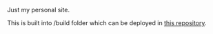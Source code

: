 Just my personal site.

This is built into /build folder which can be deployed in [this repository](https://github.com/rafadc/rafadc.github.io).
